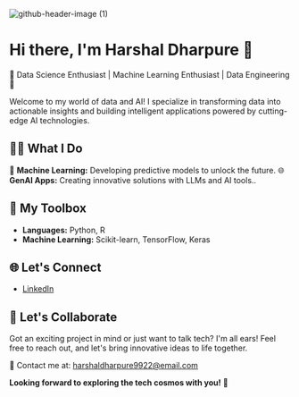 <!-- Header -->

![github-header-image (1)](https://github.com/harshalDharpure/harshaldharpure/assets/63531290/6da229bf-8d52-4f7c-a26a-aabb18c4590e)


<!-- Introduction -->
# Hi there, I'm Harshal Dharpure 👋

🌟 Data Science Enthusiast | Machine Learning Enthusiast | Data Engineering 🌟

Welcome to my world of data and AI! I specialize in transforming data into actionable insights and building intelligent applications powered by cutting-edge AI technologies.

<!-- Visual Showcase -->

## 👩‍💻 What I Do

🤖 **Machine Learning:** Developing predictive models to unlock the future.
🌐 **GenAI Apps:** Creating innovative solutions with LLMs and AI tools..

<!-- Toolbox Showcase -->

## 🧰 My Toolbox

- **Languages:** Python, R
- **Machine Learning:** Scikit-learn, TensorFlow, Keras



## 🌐 Let's Connect

- [LinkedIn](https://www.linkedin.com/in/harshald9922/)



## 🚀 Let's Collaborate

Got an exciting project in mind or just want to talk tech? I'm all ears! Feel free to reach out, and let's bring innovative ideas to life together.

💌 Contact me at: [harshaldharpure9922@email.com](mailto:harshaldharpure9922@gmail.com)

**Looking forward to exploring the tech cosmos with you!** 🌌

